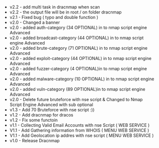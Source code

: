 * v2.2 - add multi task in dracnmap when scan 
* v2.2 - the output file will be in root / on folder dracnmap
* v2.1 - Fixed bug ( typo and double function )
* v2.0 - Changed a banner
* v2.0 - added auth-category (34 OPTIONAL)  in to nmap script engine Advanced
* v2.0 - added broadcast-category (44 OPTIONAL) in to nmap script engine Advanced
* v2.0 - added brute-category (71 OPTIONAL) in to nmap script engine Advanced
* v2.0 - added exploit-category (44 OPTIONAL) in to nmap script engine Advanced
* v2.0 - added fuzzer-category (4 OPTIONAL)in to nmap script engine Advanced
* v2.0 - added malware-category (10 OPTIONAL) in to nmap script engine Advanced
* v2.0 - added vuln-category  (89 OPTIONAL)in to nmap script engine Advanced
* v2.0 - Delete future bruteforce with nse script & Changed to Nmap Script Engine Advanced with sub optional 
* v1.3 - Add 70 Bruteforce with nse script :))
* v1.2 - Add dracnmap for dracos
* v1.2 - Fix some functoin
* v1.1 - Collecting Valid Email Accounts with nse Script ( WEB SERVICE )
* V1.1 - Add Gathering information from WHOIS ( MENU WEB SERVICE )  
* V1.1 - Add Geolocation ip addres with nse script ( MENU WEB SERVICE )
* v1.0 - Release Dracnmap
